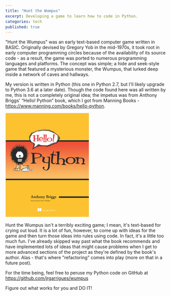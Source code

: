 ```yaml
---
title: "Hunt the Wumpus"
excerpt: Developing a game to learn how to code in Python.
categories: tech
published: true
---
```


"Hunt the Wumpus" was an early text-based computer game written in BASIC. Originally devised by Gregory Yob in the mid-1970s, it took root in early computer programming circles because of the availability of its source code - as a result, the game was ported to numerous programming languages and platforms. The concept was simple; a hide and seek-style game that featured a mysterious monster, the Wumpus, that lurked deep inside a network of caves and hallways.  

My version is written in Python (this one in Python 2.7, but I'll likely upgrade to Python 3.6 at a later date). Though the code found here was all written by me, this is not a completely original idea; the impetus was from Anthony Briggs' “Hello! Python” book, which I got from Manning Books - <a href="https://www.manning.com/books/hello-python">https://www.manning.com/books/hello-python</a>.

<div class="grid">
    <div class="grid__item one-half">
        <img src="../images/HelloPython.png" alt="Hello! Python - book" />
    </div>
</div>

Hunt the Wumpus isn't a terribly exciting game; I mean, it's text-based for crying out loud. It is a lot of fun, however, to come up with ideas for the game and then turn those ideas into rules using code. In fact, it's a little too much fun. I've already skipped way past what the book recommends and have implemented lots of ideas that might cause problems when I get to more advanced sections of the project as they're defined by the book's author. Alas - that's where "refactoring" comes into play (more on that in a future post). 

For the time being, feel free to peruse my Python code on GitHub at <a href="https://github.com/jrgarrigues/wumpus">https://github.com/jrgarrigues/wumpus</a>

Figure out what works for you and DO IT! 


